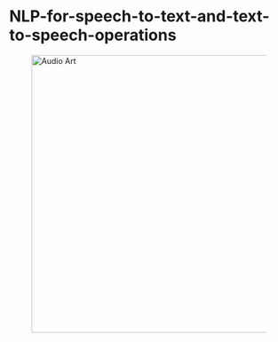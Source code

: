 # NLP-for-speech-to-text-and-text-to-speech-operations
<figure>
        <img src="https://ar5iv.labs.arxiv.org/html/2212.04970/assets/x1.png" alt ="Audio Art" style='width:800px;height:500px;'>
        <figcaption>
